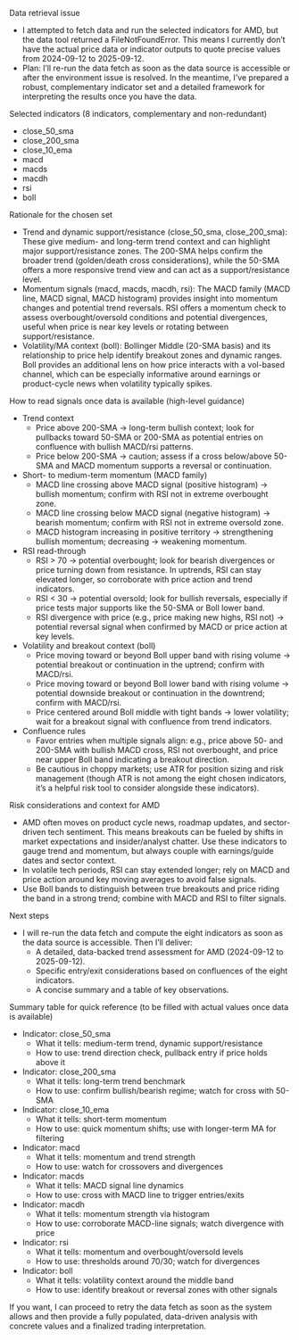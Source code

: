 Data retrieval issue
- I attempted to fetch data and run the selected indicators for AMD, but the data tool returned a FileNotFoundError. This means I currently don’t have the actual price data or indicator outputs to quote precise values from 2024-09-12 to 2025-09-12.
- Plan: I’ll re-run the data fetch as soon as the data source is accessible or after the environment issue is resolved. In the meantime, I’ve prepared a robust, complementary indicator set and a detailed framework for interpreting the results once you have the data.

Selected indicators (8 indicators, complementary and non-redundant)
- close_50_sma
- close_200_sma
- close_10_ema
- macd
- macds
- macdh
- rsi
- boll

Rationale for the chosen set
- Trend and dynamic support/resistance (close_50_sma, close_200_sma): These give medium- and long-term trend context and can highlight major support/resistance zones. The 200-SMA helps confirm the broader trend (golden/death cross considerations), while the 50-SMA offers a more responsive trend view and can act as a support/resistance level.
- Momentum signals (macd, macds, macdh, rsi): The MACD family (MACD line, MACD signal, MACD histogram) provides insight into momentum changes and potential trend reversals. RSI offers a momentum check to assess overbought/oversold conditions and potential divergences, useful when price is near key levels or rotating between support/resistance.
- Volatility/MA context (boll): Bollinger Middle (20-SMA basis) and its relationship to price help identify breakout zones and dynamic ranges. Boll provides an additional lens on how price interacts with a vol-based channel, which can be especially informative around earnings or product-cycle news when volatility typically spikes.

How to read signals once data is available (high-level guidance)
- Trend context
  - Price above 200-SMA → long-term bullish context; look for pullbacks toward 50-SMA or 200-SMA as potential entries on confluence with bullish MACD/rsi patterns.
  - Price below 200-SMA → caution; assess if a cross below/above 50-SMA and MACD momentum supports a reversal or continuation.
- Short- to medium-term momentum (MACD family)
  - MACD line crossing above MACD signal (positive histogram) → bullish momentum; confirm with RSI not in extreme overbought zone.
  - MACD line crossing below MACD signal (negative histogram) → bearish momentum; confirm with RSI not in extreme oversold zone.
  - MACD histogram increasing in positive territory → strengthening bullish momentum; decreasing → weakening momentum.
- RSI read-through
  - RSI > 70 → potential overbought; look for bearish divergences or price turning down from resistance. In uptrends, RSI can stay elevated longer, so corroborate with price action and trend indicators.
  - RSI < 30 → potential oversold; look for bullish reversals, especially if price tests major supports like the 50-SMA or Boll lower band.
  - RSI divergence with price (e.g., price making new highs, RSI not) → potential reversal signal when confirmed by MACD or price action at key levels.
- Volatility and breakout context (boll)
  - Price moving toward or beyond Boll upper band with rising volume → potential breakout or continuation in the uptrend; confirm with MACD/rsi.
  - Price moving toward or beyond Boll lower band with rising volume → potential downside breakout or continuation in the downtrend; confirm with MACD/rsi.
  - Price centered around Boll middle with tight bands → lower volatility; wait for a breakout signal with confluence from trend indicators.
- Confluence rules
  - Favor entries when multiple signals align: e.g., price above 50- and 200-SMA with bullish MACD cross, RSI not overbought, and price near upper Boll band indicating a breakout direction.
  - Be cautious in choppy markets; use ATR for position sizing and risk management (though ATR is not among the eight chosen indicators, it’s a helpful risk tool to consider alongside these indicators).

Risk considerations and context for AMD
- AMD often moves on product cycle news, roadmap updates, and sector-driven tech sentiment. This means breakouts can be fueled by shifts in market expectations and insider/analyst chatter. Use these indicators to gauge trend and momentum, but always couple with earnings/guide dates and sector context.
- In volatile tech periods, RSI can stay extended longer; rely on MACD and price action around key moving averages to avoid false signals.
- Use Boll bands to distinguish between true breakouts and price riding the band in a strong trend; combine with MACD and RSI to filter signals.

Next steps
- I will re-run the data fetch and compute the eight indicators as soon as the data source is accessible. Then I’ll deliver:
  - A detailed, data-backed trend assessment for AMD (2024-09-12 to 2025-09-12).
  - Specific entry/exit considerations based on confluences of the eight indicators.
  - A concise summary and a table of key observations.

Summary table for quick reference (to be filled with actual values once data is available)
- Indicator: close_50_sma
  - What it tells: medium-term trend, dynamic support/resistance
  - How to use: trend direction check, pullback entry if price holds above it
- Indicator: close_200_sma
  - What it tells: long-term trend benchmark
  - How to use: confirm bullish/bearish regime; watch for cross with 50-SMA
- Indicator: close_10_ema
  - What it tells: short-term momentum
  - How to use: quick momentum shifts; use with longer-term MA for filtering
- Indicator: macd
  - What it tells: momentum and trend strength
  - How to use: watch for crossovers and divergences
- Indicator: macds
  - What it tells: MACD signal line dynamics
  - How to use: cross with MACD line to trigger entries/exits
- Indicator: macdh
  - What it tells: momentum strength via histogram
  - How to use: corroborate MACD-line signals; watch divergence with price
- Indicator: rsi
  - What it tells: momentum and overbought/oversold levels
  - How to use: thresholds around 70/30; watch for divergences
- Indicator: boll
  - What it tells: volatility context around the middle band
  - How to use: identify breakout or reversal zones with other signals

If you want, I can proceed to retry the data fetch as soon as the system allows and then provide a fully populated, data-driven analysis with concrete values and a finalized trading interpretation.